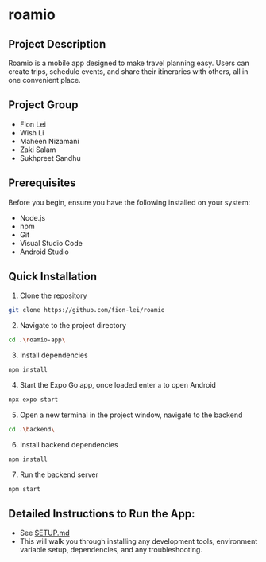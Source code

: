 # roamio

## Project Description
Roamio is a mobile app designed to make travel planning easy. Users can create trips, schedule events, and share their itineraries with others, all in one convenient place.

## Project Group
- Fion Lei
- Wish Li
- Maheen Nizamani
- Zaki Salam
- Sukhpreet Sandhu

## Prerequisites
Before you begin, ensure you have the following installed on your system:
- Node.js
- npm
- Git
- Visual Studio Code
- Android Studio

## Quick Installation

1. Clone the repository
```bash
git clone https://github.com/fion-lei/roamio
```
2. Navigate to the project directory

```bash
cd .\roamio-app\
```
3. Install dependencies
```bash
npm install
```
4. Start the Expo Go app, once loaded enter `a` to open Android 
```bash
npx expo start
```
5. Open a new terminal in the project window, navigate to the backend
```bash
cd .\backend\
```
6. Install backend dependencies
```bash
npm install
```
7. Run the backend server
```bash
npm start
```

## Detailed Instructions to Run the App:
- See [SETUP.md](SETUP.md)
- This will walk you through installing any development tools, environment variable setup, dependencies, and any troubleshooting.
